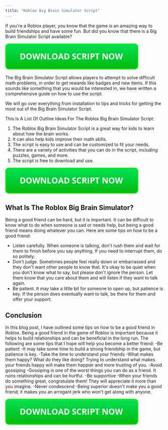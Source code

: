 ```yaml
---
title: "Roblox Big Brain Simulator Script"
---
```


If you're a Roblox player, you know that the game is an amazing way to build friendships and have some fun. But did you know that there is a Big Brain Simulator Script available?

[![script button](https://github.com/robloxpaste/robloxpaste.github.io/blob/main/script_button.png?raw=true)](https://rbxpaste.com/latest-script)


The Big Brain Simulator Script allows players to attempt to solve difficult math problems, in order to get rewards like badges and new items. If this sounds like something that you would be interested in, we have written a comprehensive guide on how to use the script.

We will go over everything from installation to tips and tricks for getting the most out of the Big Brain Simulator Script.

This Is A List Of Outline Ideas For The Roblox Big Brain Simulator Script:

1. The Roblox Big Brain Simulator Script is a great way for kids to learn about how the brain works.
2. It can also help kids improve their math skills.
3. The script is easy to use and can be customized to fit your needs.
4. There are a variety of activities that you can do in the script, including puzzles, games, and more.
5. The script is free to download and use.

[![script button](https://github.com/robloxpaste/robloxpaste.github.io/blob/main/script_button.png?raw=true)](https://rbxpaste.com/latest-script)

## What Is The Roblox Big Brain Simulator?

Being a good friend can be hard, but it is important. It can be difficult to know what to do when someone is sad or needs help, but being a good friend means doing whatever you can. Here are some tips on how to be a good friend:

 - Listen carefully. When someone is talking, don't rush them and wait for them to finish before you say anything. If you need to interrupt them, do so politely.
 - Don't judge. Sometimes people feel really down or embarrassed and they don't want other people to know that. It's okay to be quiet when you don't know what to say, but please don't ignore the person. Let them know that you care about them and will listen if they want to talk again.
 - Be patient. It may take a little bit for someone to open up, but patience is key. If the person does eventually want to talk, be there for them and offer your support.

## Conclusion
In this blog post, I have outlined some tips on how to be a good friend in Roblox. Being a good friend in the game of Roblox is important because it helps to build relationships and can be beneficial in the long run. The following are some tips that I hope will help you become a better friend:
-Be patient -It may take some time to build a strong friendship in the game, but patience is key.
-Take the time to understand your friends -What makes them happy? What do they like doing? Trying to understand what makes your friends happy will make them happier and more trusting of you.
-Avoid gossiping -Gossiping is one of the worst things you can do as a friend. It ruins relationships and can be hurtful.
-Be supportive -When your friends do something great, congratulate them! They will appreciate it more than you imagine. 
-Never condescend -Being superior doesn't make you a good friend; it makes you an arrogant jerk who won't get along with anyone.

[![script button](https://github.com/robloxpaste/robloxpaste.github.io/blob/main/script_button.png?raw=true)](https://rbxpaste.com/latest-script)